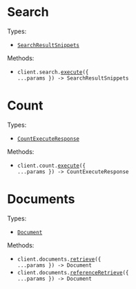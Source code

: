 # Search

Types:

- <code><a href="./src/resources/search.ts">SearchResultSnippets</a></code>

Methods:

- <code title="get /api/search">client.search.<a href="./src/resources/search.ts">execute</a>({ ...params }) -> SearchResultSnippets</code>

# Count

Types:

- <code><a href="./src/resources/count.ts">CountExecuteResponse</a></code>

Methods:

- <code title="get /api/count">client.count.<a href="./src/resources/count.ts">execute</a>({ ...params }) -> CountExecuteResponse</code>

# Documents

Types:

- <code><a href="./src/resources/documents.ts">Document</a></code>

Methods:

- <code title="get /api/document">client.documents.<a href="./src/resources/documents.ts">retrieve</a>({ ...params }) -> Document</code>
- <code title="get /api/documentByRef">client.documents.<a href="./src/resources/documents.ts">referenceRetrieve</a>({ ...params }) -> Document</code>
